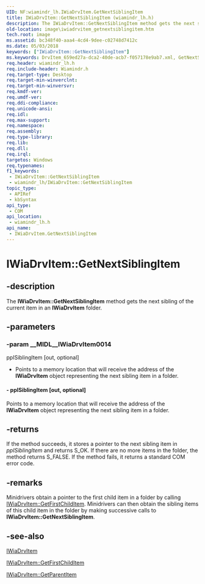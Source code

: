 ```yaml
---
UID: NF:wiamindr_lh.IWiaDrvItem.GetNextSiblingItem
title: IWiaDrvItem::GetNextSiblingItem (wiamindr_lh.h)
description: The IWiaDrvItem::GetNextSiblingItem method gets the next sibling of the current item in an IWiaDrvItem folder.
old-location: image\iwiadrvitem_getnextsiblingitem.htm
tech.root: image
ms.assetid: bc348f40-aaa4-4cd4-9dee-c02748d7412c
ms.date: 05/03/2018
keywords: ["IWiaDrvItem::GetNextSiblingItem"]
ms.keywords: DrvItem_659ed27a-dca2-40de-acb7-f057178e9ab7.xml, GetNextSiblingItem, GetNextSiblingItem method [Imaging Devices], GetNextSiblingItem method [Imaging Devices],IWiaDrvItem interface, IWiaDrvItem interface [Imaging Devices],GetNextSiblingItem method, IWiaDrvItem.GetNextSiblingItem, IWiaDrvItem::GetNextSiblingItem, image.iwiadrvitem_getnextsiblingitem, wiamindr_lh/IWiaDrvItem::GetNextSiblingItem
req.header: wiamindr_lh.h
req.include-header: Wiamindr.h
req.target-type: Desktop
req.target-min-winverclnt: 
req.target-min-winversvr: 
req.kmdf-ver: 
req.umdf-ver: 
req.ddi-compliance: 
req.unicode-ansi: 
req.idl: 
req.max-support: 
req.namespace: 
req.assembly: 
req.type-library: 
req.lib: 
req.dll: 
req.irql: 
targetos: Windows
req.typenames: 
f1_keywords:
 - IWiaDrvItem::GetNextSiblingItem
 - wiamindr_lh/IWiaDrvItem::GetNextSiblingItem
topic_type:
 - APIRef
 - kbSyntax
api_type:
 - COM
api_location:
 - wiamindr_lh.h
api_name:
 - IWiaDrvItem.GetNextSiblingItem
---
```


# IWiaDrvItem::GetNextSiblingItem


## -description

The **IWiaDrvItem::GetNextSiblingItem** method gets the next sibling of the current item in an **IWiaDrvItem** folder.

## -parameters

### -param __MIDL__IWiaDrvItem0014

ppISiblingItem [out, optional]

- Points to a memory location that will receive the address of the **IWiaDrvItem** object representing the next sibling item in a folder.

#### - ppISiblingItem [out, optional]

Points to a memory location that will receive the address of the **IWiaDrvItem** object representing the next sibling item in a folder.

## -returns

If the method succeeds, it stores a pointer to the next sibling item in *ppISiblingItem* and returns S_OK. If there are no more items in the folder, the method returns S_FALSE. If the method fails, it returns a standard COM error code.

## -remarks

Minidrivers obtain a pointer to the first child item in a folder by calling [IWiaDrvItem::GetFirstChildItem](https://docs.microsoft.com/windows-hardware/drivers/ddi/wiamindr_lh/nf-wiamindr_lh-iwiadrvitem-getfirstchilditem). Minidrivers can then obtain the sibling items of this child item in the folder by making successive calls to **IWiaDrvItem::GetNextSiblingItem**.

## -see-also

[IWiaDrvItem](https://docs.microsoft.com/windows-hardware/drivers/ddi/wiamindr_lh/nn-wiamindr_lh-iwiadrvitem)

[IWiaDrvItem::GetFirstChildItem](https://docs.microsoft.com/windows-hardware/drivers/ddi/wiamindr_lh/nf-wiamindr_lh-iwiadrvitem-getfirstchilditem)

[IWiaDrvItem::GetParentItem](https://docs.microsoft.com/windows-hardware/drivers/ddi/wiamindr_lh/nf-wiamindr_lh-iwiadrvitem-getparentitem)

